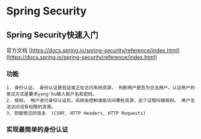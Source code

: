 # Spring Security

## Spring Security快速入门

官方文档 [https://docs.spring.io/spring-security/reference/index.html](https://docs.spring.io/spring-security/reference/index.html)

### 功能
    1. 身份认证。 身份认证是验证谁正在访问系统资源， 判断用户是否为合法用户。认证用户的常见方式是要求yong'hu输入账户名和密码。  
    2. 授权。 用户进行身份认证后，系统会控制谁能访问哪些资源，这个过程叫做授权。 用户无法访问没有权限的资源。   
    3. 防御常见的攻击  (CSRF, HTTP Headers, HTTP Requests)

### 实现最简单的身份认证


